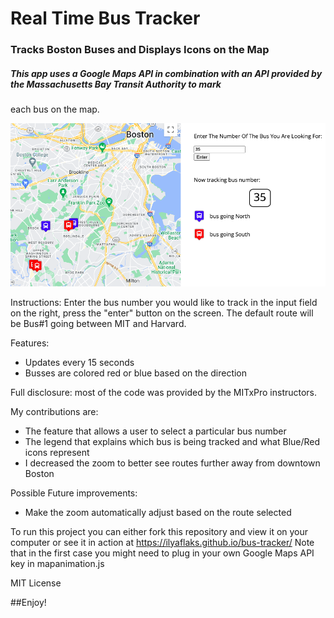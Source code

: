 # Real Time Bus Tracker

### Tracks Boston Buses and Displays Icons on the Map

##### This app uses a Google Maps API in combination with an API provided by the Massachusetts Bay Transit Authority to mark 
each bus on the map. 

<img src="busimage.png">

Instructions:
Enter the bus number you would like to track in the input field on the right, press the "enter" button on the screen.
The default route will be Bus#1 going between MIT and Harvard.


Features:
- Updates every 15 seconds
- Busses are colored red or blue based on the direction

Full disclosure: most of the code was provided by the MITxPro instructors. 

My contributions are:
- The feature that allows a user to select a particular bus number
- The legend that explains which bus is being tracked and what Blue/Red icons represent
- I decreased the zoom to better see routes further away from downtown Boston

Possible Future improvements:
- Make the zoom automatically adjust based on the route selected

To run this project you can either fork this repository and view it on your computer
or see it in action at https://ilyaflaks.github.io/bus-tracker/
Note that in the first case you might need to plug in your own Google Maps API key in mapanimation.js



MIT License

##Enjoy!
